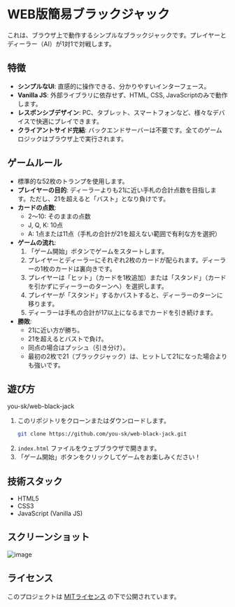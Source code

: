 # WEB版簡易ブラックジャック

これは、ブラウザ上で動作するシンプルなブラックジャックです。プレイヤーとディーラー（AI）が1対1で対戦します。

## 特徴

-   **シンプルなUI**: 直感的に操作できる、分かりやすいインターフェース。
-   **Vanilla JS**: 外部ライブラリに依存せず、HTML, CSS, JavaScriptのみで動作します。
-   **レスポンシブデザイン**: PC、タブレット、スマートフォンなど、様々なデバイスで快適にプレイできます。
-   **クライアントサイド完結**: バックエンドサーバーは不要です。全てのゲームロジックはブラウザ上で実行されます。

## ゲームルール

-   標準的な52枚のトランプを使用します。
-   **プレイヤーの目的**: ディーラーよりも21に近い手札の合計点数を目指します。ただし、21を超えると「バスト」となり負けです。
-   **カードの点数**:
    -   2〜10: そのままの点数
    -   J, Q, K: 10点
    -   A: 1点または11点（手札の合計が21を超えない範囲で有利な方を選択）
-   **ゲームの流れ**:
    1.  「ゲーム開始」ボタンでゲームをスタートします。
    2.  プレイヤーとディーラーにそれぞれ2枚のカードが配られます。ディーラーの1枚のカードは裏向きです。
    3.  プレイヤーは「ヒット」（カードを1枚追加）または「スタンド」（カードを引かずにディーラーのターンへ）を選択します。
    4.  プレイヤーが「スタンド」するかバストすると、ディーラーのターンに移ります。
    5.  ディーラーは手札の合計が17以上になるまでカードを引き続けます。
-   **勝敗**:
    -   21に近い方が勝ち。
    -   21を超えるとバストで負け。
    -   同点の場合はプッシュ（引き分け）。
    -   最初の2枚で21（ブラックジャック）は、ヒットして21になった場合よりも強いです。

## 遊び方
you-sk/web-black-jack
1.  このリポジトリをクローンまたはダウンロードします。
    ```bash
    git clone https://github.com/you-sk/web-black-jack.git
    ```
2.  `index.html` ファイルをウェブブラウザで開きます。
3.  「ゲーム開始」ボタンをクリックしてゲームをお楽しみください！

## 技術スタック

-   HTML5
-   CSS3
-   JavaScript (Vanilla JS)

## スクリーンショット

![image](https://github.com/user-attachments/assets/af062930-f334-488a-b2b7-1a82120bc455)

## ライセンス

このプロジェクトは [MITライセンス](LICENSE) の下で公開されています。
